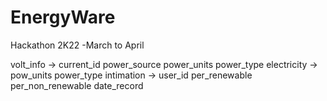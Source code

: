 # EnergyWare

Hackathon 2K22 -March to April

volt_info -> current_id 
power_source
power_units
power_type electricity -> pow_units
power_type intimation -> user_id
per_renewable
per_non_renewable
date_record
